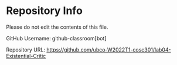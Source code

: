 # Repository Info
Please do not edit the contents of this file.

GitHub Username: github-classroom[bot]

Repository URL: https://github.com/ubco-W2022T1-cosc301/lab04-Existential-Critic
